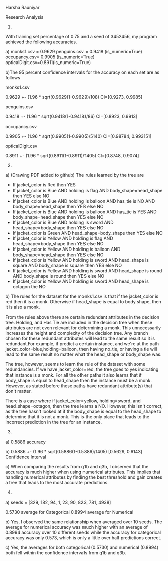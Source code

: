Harsha Rauniyar

Research Analysis

1)
With training set percentage of 0.75 and a seed of 3452456, my program achieved the following accuracies.

a)
monks1.csv = 0.9629
penguins.csv = 0.9418 (is_numeric=True)
occupancy.csv= 0.9905 (is_numeric=True)
opticalDigit.csv=0.8911(is_numeric=True)

b)The 95 percent confidence intervals for the accuracy on each set are as follows

monks1.csv

0.9629 +- (1.96 * sqrt(0.9629(1-0.9629)/108)
CI=[0.9273, 0.9985]

penguins.csv

0.9418 +- (1.96 * sqrt(0.9418(1-0.9418)/86)
CI=[0.8923, 0.9913]

occupancy.csv

0.9905 +- (1.96 * sqrt(0.9905(1-0.9905)/5140)
CI=[0.98784, 0.993151]

opticalDigit.csv

0.8911 +- (1.96 * sqrt(0.8911(1-0.8911)/1405)
CI=[0.8748, 0.9074]

2)

a) (Drawing PDF added to github)
The rules learned by the tree are
- If jacket_color is Red then YES
- If jacket_color is Blue AND holding is flag AND body_shape=head_shape then YES else NO
- If jacket_color is Blue AND holding is balloon AND has_tie is NO AND body_shape=head_shape then YES else NO
- If jacket_color is Blue AND holding is balloon AND has_tie is YES AND body_shape=head_shape then YES else NO
- If jacket_color is Blue AND holding is sword AND head_shape=body_shape then YES else NO
- If jacket_color is Green AND head_shape=body_shape then YES else NO
- If jacket_color is Yellow AND holding is flag AND head_shape=body_shape then YES else NO
- If jacket_color is Yellow AND holding is balloon AND body_shape=head_shape then YES else NO
- If jacket_color is Yellow AND holding is sword AND head_shape is square AND body_shape is square then YES else NO
- If jacket_color is Yellow AND holding is sword AND head_shape is round AND body_shape is round then YES else NO
- If jacket_color is Yellow AND holding is sword AND head_shape is octagon the NO

b) The rules for the dataset for the monks1.csv is that if the jacket_color is red then it is a monk. Otherwise if head_shape is equal to body shape, then it is also a monk.

From the rules above there are certain redundant attributes in the decision tree. Holding, and Has Tie are included in the decision tree when these attributes are not even relevant for determining a monk. This unnecessarily increases the height and complexity of the decision tree. Any branch chosen for these redundant attributes will lead to the same result so it is redundant.For example, if predict a certain instance, and we're at the path jacket_color=blue,holding=balloon, then having no_tie, or having a tie will lead to the same result no matter what the head_shape or body_shape was.

The tree, however, seems to learn the rule of the dataset with some redundancies. If we have jacket_color=red, the tree goes to yes indicating that instance is a monk. For all the other paths it also learns that if body_shape is equal to head_shape then the instance must be a monk. However, as stated before these paths have redundant attribute(s) that don't matter.

There is a case where if jacket_color=yellow, holding=sword, and head_shape=octagon, then the tree learns a NO. However, this isn't correct, as the tree hasn't looked at if the body_shape is equal to the head_shape to determine that it is not a monk. This is the only place that leads to the incorrect prediction in the tree for an instance.

3.
a) 
0.5886 accuracy

b) 
0.5886 +- (1.96 * sqrt(0.5886(1-0.5886)/1405)
[0.5629, 0.6143] Confidence Interval

c)
When comparing the results from q1b and q3b, I observed that the accuracy is much higher when using numerical attributes. This implies that handling numerical attributes by finding the best threshold and gain creates a tree that leads to the most accurate predictions. 

4. 
a) seeds = [329, 182, 94, 1, 23, 90, 823, 781, 4938]

0.5730 average for Categorical
0.8994 average for Numerical

b) Yes, I observed the same relationship when averaged over 10 seeds. The average for numerical accuracy was much higher with an average of 0.8994 accuracy over 10 different seeds while the accuracy for categorical accuracy was only 0.573, which is only a little over half predictions correct.

c) Yes, the averages for both categorical (0.5730) and numerical (0.8994) both fell within the confidence intervals from q1b and q3b.


